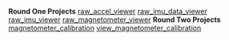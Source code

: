 **Round One Projects**
[raw_accel_viewer](https://github.com/apremprojects/projects/tree/main/expedition/imu_projects/raw_accel_viewer)
[raw_imu_data_viewer](https://github.com/apremprojects/projects/tree/main/expedition/imu_projects/raw_imu_data_viewer)
[raw_imu_viewer](https://github.com/apremprojects/projects/tree/main/expedition/imu_projects/raw_imu_viewer)
[raw_magnetometer_viewer](https://github.com/apremprojects/projects/tree/main/expedition/imu_projects/raw_magnetometer_viewer)
**Round Two Projects**
[magnetometer_calibration](https://github.com/apremprojects/projects/tree/main/expedition/imu_projects/magnetometer_calibration)
[view_magnetometer_calibration](https://github.com/apremprojects/projects/tree/main/expedition/imu_projects/view_magnetometer_calibration)